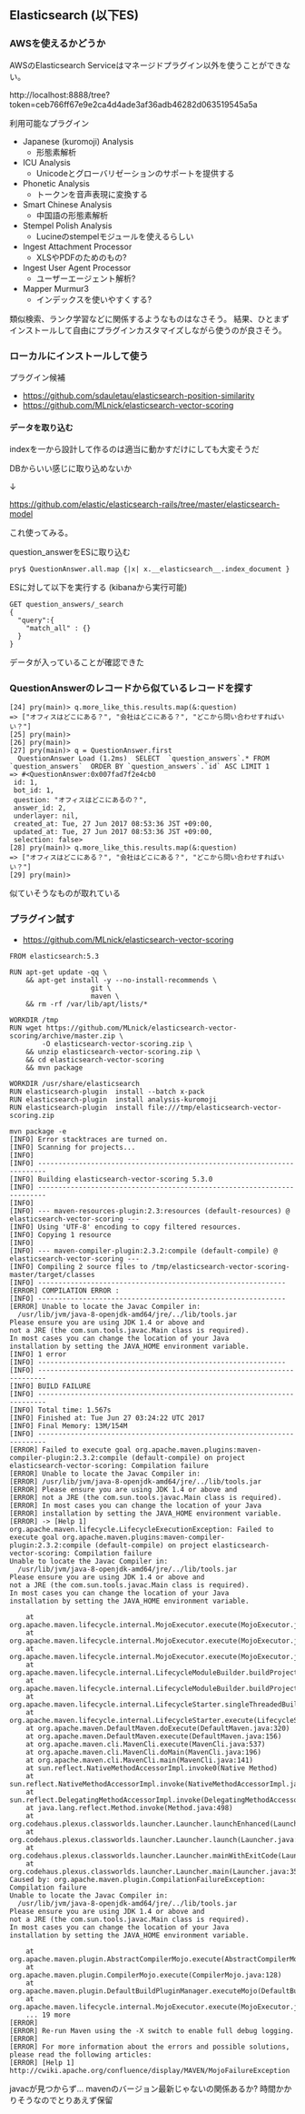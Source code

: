 ## Elasticsearch (以下ES)

### AWSを使えるかどうか

AWSのElasticsearch Serviceはマネージドプラグイン以外を使うことができない。

http://localhost:8888/tree?token=ceb766ff67e9e2ca4d4ade3af36adb46282d063519545a5a

利用可能なプラグイン

- Japanese (kuromoji) Analysis
  - 形態素解析
- ICU Analysis
  - Unicodeとグローバリゼーションのサポートを提供する
- Phonetic Analysis
  - トークンを音声表現に変換する
- Smart Chinese Analysis
  - 中国語の形態素解析
- Stempel Polish Analysis
  - Lucineのstempelモジュールを使えるらしい
- Ingest Attachment Processor
  - XLSやPDFのためのもの?
- Ingest User Agent Processor
  - ユーザーエージェント解析?
- Mapper Murmur3
  - インデックスを使いやすくする?


類似検索、ランク学習などに関係するようなものはなさそう。
結果、ひとまずインストールして自由にプラグインカスタマイズしながら使うのが良さそう。

### ローカルにインストールして使う

プラグイン候補
- https://github.com/sdauletau/elasticsearch-position-similarity
- https://github.com/MLnick/elasticsearch-vector-scoring


#### データを取り込む

indexを一から設計して作るのは適当に動かすだけにしても大変そうだ

DBからいい感じに取り込めないか

↓

https://github.com/elastic/elasticsearch-rails/tree/master/elasticsearch-model

これ使ってみる。

question_answerをESに取り込む

```
pry$ QuestionAnswer.all.map {|x| x.__elasticsearch__.index_document }
```

ESに対して以下を実行する (kibanaから実行可能)

```
GET question_answers/_search
{
  "query":{
    "match_all" : {}
  }
}
```

データが入っていることが確認できた

### QuestionAnswerのレコードから似ているレコードを探す

```
[24] pry(main)> q.more_like_this.results.map(&:question)
=> ["オフィスはどこにある？", "会社はどこにある？", "どこから問い合わせすればいい？"]
[25] pry(main)>
[26] pry(main)>
[27] pry(main)> q = QuestionAnswer.first
  QuestionAnswer Load (1.2ms)  SELECT  `question_answers`.* FROM `question_answers`  ORDER BY `question_answers`.`id` ASC LIMIT 1
=> #<QuestionAnswer:0x007fad7f2e4cb0
 id: 1,
 bot_id: 1,
 question: "オフィスはどこにあるの？",
 answer_id: 2,
 underlayer: nil,
 created_at: Tue, 27 Jun 2017 08:53:36 JST +09:00,
 updated_at: Tue, 27 Jun 2017 08:53:36 JST +09:00,
 selection: false>
[28] pry(main)> q.more_like_this.results.map(&:question)
=> ["オフィスはどこにある？", "会社はどこにある？", "どこから問い合わせすればいい？"]
[29] pry(main)>
```

似ていそうなものが取れている

### プラグイン試す
- https://github.com/MLnick/elasticsearch-vector-scoring


```
FROM elasticsearch:5.3

RUN apt-get update -qq \
    && apt-get install -y --no-install-recommends \
                    git \
                    maven \
    && rm -rf /var/lib/apt/lists/*

WORKDIR /tmp
RUN wget https://github.com/MLnick/elasticsearch-vector-scoring/archive/master.zip \
        -O elasticsearch-vector-scoring.zip \
    && unzip elasticsearch-vector-scoring.zip \
    && cd elasticsearch-vector-scoring
    && mvn package

WORKDIR /usr/share/elasticsearch
RUN elasticsearch-plugin  install --batch x-pack
RUN elasticsearch-plugin  install analysis-kuromoji
RUN elasticsearch-plugin  install file:///tmp/elasticsearch-vector-scoring.zip
```

```
mvn package -e
[INFO] Error stacktraces are turned on.
[INFO] Scanning for projects...
[INFO]
[INFO] ------------------------------------------------------------------------
[INFO] Building elasticsearch-vector-scoring 5.3.0
[INFO] ------------------------------------------------------------------------
[INFO]
[INFO] --- maven-resources-plugin:2.3:resources (default-resources) @ elasticsearch-vector-scoring ---
[INFO] Using 'UTF-8' encoding to copy filtered resources.
[INFO] Copying 1 resource
[INFO]
[INFO] --- maven-compiler-plugin:2.3.2:compile (default-compile) @ elasticsearch-vector-scoring ---
[INFO] Compiling 2 source files to /tmp/elasticsearch-vector-scoring-master/target/classes
[INFO] -------------------------------------------------------------
[ERROR] COMPILATION ERROR :
[INFO] -------------------------------------------------------------
[ERROR] Unable to locate the Javac Compiler in:
  /usr/lib/jvm/java-8-openjdk-amd64/jre/../lib/tools.jar
Please ensure you are using JDK 1.4 or above and
not a JRE (the com.sun.tools.javac.Main class is required).
In most cases you can change the location of your Java
installation by setting the JAVA_HOME environment variable.
[INFO] 1 error
[INFO] -------------------------------------------------------------
[INFO] ------------------------------------------------------------------------
[INFO] BUILD FAILURE
[INFO] ------------------------------------------------------------------------
[INFO] Total time: 1.567s
[INFO] Finished at: Tue Jun 27 03:24:22 UTC 2017
[INFO] Final Memory: 13M/154M
[INFO] ------------------------------------------------------------------------
[ERROR] Failed to execute goal org.apache.maven.plugins:maven-compiler-plugin:2.3.2:compile (default-compile) on project elasticsearch-vector-scoring: Compilation failure
[ERROR] Unable to locate the Javac Compiler in:
[ERROR] /usr/lib/jvm/java-8-openjdk-amd64/jre/../lib/tools.jar
[ERROR] Please ensure you are using JDK 1.4 or above and
[ERROR] not a JRE (the com.sun.tools.javac.Main class is required).
[ERROR] In most cases you can change the location of your Java
[ERROR] installation by setting the JAVA_HOME environment variable.
[ERROR] -> [Help 1]
org.apache.maven.lifecycle.LifecycleExecutionException: Failed to execute goal org.apache.maven.plugins:maven-compiler-plugin:2.3.2:compile (default-compile) on project elasticsearch-vector-scoring: Compilation failure
Unable to locate the Javac Compiler in:
  /usr/lib/jvm/java-8-openjdk-amd64/jre/../lib/tools.jar
Please ensure you are using JDK 1.4 or above and
not a JRE (the com.sun.tools.javac.Main class is required).
In most cases you can change the location of your Java
installation by setting the JAVA_HOME environment variable.

	at org.apache.maven.lifecycle.internal.MojoExecutor.execute(MojoExecutor.java:213)
	at org.apache.maven.lifecycle.internal.MojoExecutor.execute(MojoExecutor.java:153)
	at org.apache.maven.lifecycle.internal.MojoExecutor.execute(MojoExecutor.java:145)
	at org.apache.maven.lifecycle.internal.LifecycleModuleBuilder.buildProject(LifecycleModuleBuilder.java:84)
	at org.apache.maven.lifecycle.internal.LifecycleModuleBuilder.buildProject(LifecycleModuleBuilder.java:59)
	at org.apache.maven.lifecycle.internal.LifecycleStarter.singleThreadedBuild(LifecycleStarter.java:183)
	at org.apache.maven.lifecycle.internal.LifecycleStarter.execute(LifecycleStarter.java:161)
	at org.apache.maven.DefaultMaven.doExecute(DefaultMaven.java:320)
	at org.apache.maven.DefaultMaven.execute(DefaultMaven.java:156)
	at org.apache.maven.cli.MavenCli.execute(MavenCli.java:537)
	at org.apache.maven.cli.MavenCli.doMain(MavenCli.java:196)
	at org.apache.maven.cli.MavenCli.main(MavenCli.java:141)
	at sun.reflect.NativeMethodAccessorImpl.invoke0(Native Method)
	at sun.reflect.NativeMethodAccessorImpl.invoke(NativeMethodAccessorImpl.java:62)
	at sun.reflect.DelegatingMethodAccessorImpl.invoke(DelegatingMethodAccessorImpl.java:43)
	at java.lang.reflect.Method.invoke(Method.java:498)
	at org.codehaus.plexus.classworlds.launcher.Launcher.launchEnhanced(Launcher.java:289)
	at org.codehaus.plexus.classworlds.launcher.Launcher.launch(Launcher.java:229)
	at org.codehaus.plexus.classworlds.launcher.Launcher.mainWithExitCode(Launcher.java:415)
	at org.codehaus.plexus.classworlds.launcher.Launcher.main(Launcher.java:356)
Caused by: org.apache.maven.plugin.CompilationFailureException: Compilation failure
Unable to locate the Javac Compiler in:
  /usr/lib/jvm/java-8-openjdk-amd64/jre/../lib/tools.jar
Please ensure you are using JDK 1.4 or above and
not a JRE (the com.sun.tools.javac.Main class is required).
In most cases you can change the location of your Java
installation by setting the JAVA_HOME environment variable.

	at org.apache.maven.plugin.AbstractCompilerMojo.execute(AbstractCompilerMojo.java:656)
	at org.apache.maven.plugin.CompilerMojo.execute(CompilerMojo.java:128)
	at org.apache.maven.plugin.DefaultBuildPluginManager.executeMojo(DefaultBuildPluginManager.java:101)
	at org.apache.maven.lifecycle.internal.MojoExecutor.execute(MojoExecutor.java:209)
	... 19 more
[ERROR]
[ERROR] Re-run Maven using the -X switch to enable full debug logging.
[ERROR]
[ERROR] For more information about the errors and possible solutions, please read the following articles:
[ERROR] [Help 1] http://cwiki.apache.org/confluence/display/MAVEN/MojoFailureException
```

javacが見つからず...
mavenのバージョン最新じゃないの関係あるか?
時間かかりそうなのでとりあえず保留


